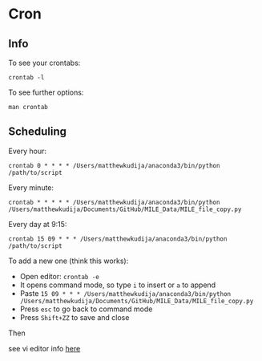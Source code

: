 # Cron
## Info
To see your crontabs:
```
crontab -l
```

To see further options:
```
man crontab
```

## Scheduling 

Every hour:
```
crontab 0 * * * * /Users/matthewkudija/anaconda3/bin/python /path/to/script
```

Every minute:
```
crontab * * * * * /Users/matthewkudija/anaconda3/bin/python /Users/matthewkudija/Documents/GitHub/MILE_Data/MILE_file_copy.py
```

Every day at 9:15:
```
crontab 15 09 * * * /Users/matthewkudija/anaconda3/bin/python /path/to/script
```

To add a new one (think this works):
- Open editor: `crontab -e`
- It opens command mode, so type `i` to insert or `a` to append
- Paste `15 09 * * * /Users/matthewkudija/anaconda3/bin/python /Users/matthewkudija/Documents/GitHub/MILE_Data/MILE_file_copy.py`
- Press `esc` to go back to command mode
- Press `Shift+ZZ` to save and close


Then 

see vi editor info [here](https://kb.iu.edu/d/adxz)
